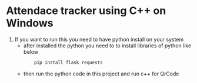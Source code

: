# Attendace tracker using C++ on Windows
1. If you want to run this you need to have python install on your system
    - after installed the python you need to to install libraries of python like below
        ```bash
            pip install flask requests
        ```
    - then run the python code in this project and run c++ for QrCode